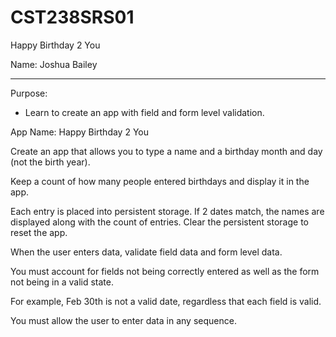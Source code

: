 # CST238SRS01
Happy Birthday 2 You

Name: Joshua Bailey

---

Purpose:

- Learn to create an app with field and form level validation.

App Name: Happy Birthday 2 You

Create an app that allows you to type a name and a birthday month and day (not the birth year).

Keep a count of how many people entered birthdays and display it in the app. 

Each entry is placed into persistent storage. If 2 dates match, the names are displayed along with the count of entries. Clear the persistent storage to reset the app. 

When the user enters data, validate field data and form level data. 

You must account for fields not being correctly entered as well as the form not being in a valid state. 

For example, Feb 30th is not a valid date, regardless that each field is valid. 

You must allow the user to enter data in any sequence. 
